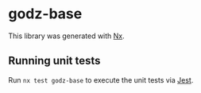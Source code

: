 # godz-base

This library was generated with [Nx](https://nx.dev).

## Running unit tests

Run `nx test godz-base` to execute the unit tests via [Jest](https://jestjs.io).
